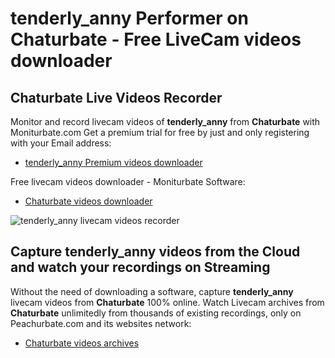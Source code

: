 # tenderly_anny Performer on Chaturbate - Free LiveCam videos downloader

## Chaturbate Live Videos Recorder

Monitor and record livecam videos of **tenderly_anny** from **Chaturbate** with Moniturbate.com
Get a premium trial for free by just and only registering with your Email address:
* [tenderly_anny Premium videos downloader](https://moniturbate.com/request-demo-licence-key.html)

Free livecam videos downloader - Moniturbate Software:
* [Chaturbate videos downloader](https://moniturbate.com/moniturbate-download-software.html)

![tenderly_anny livecam videos recorder](https://peachurnet.com/templates/moniturbate-software.png)


## Capture tenderly_anny videos from the Cloud and watch your recordings on Streaming

Without the need of downloading a software, capture **tenderly_anny** livecam videos from **Chaturbate** 100% online.
Watch Livecam archives from **Chaturbate** unlimitedly from thousands of existing recordings, only on Peachurbate.com and its websites network:
* [Chaturbate videos archives](https://peachurnet.com/)